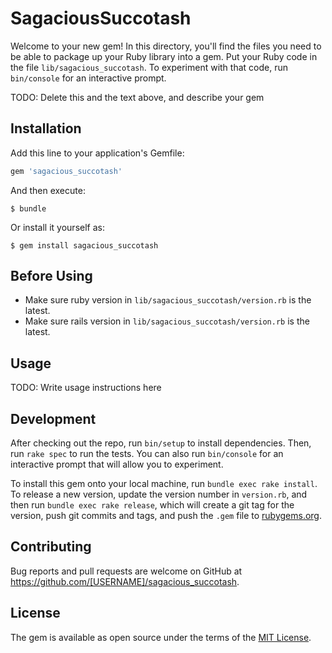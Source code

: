 # SagaciousSuccotash

Welcome to your new gem! In this directory, you'll find the files you need to be able to package up your Ruby library into a gem. Put your Ruby code in the file `lib/sagacious_succotash`. To experiment with that code, run `bin/console` for an interactive prompt.

TODO: Delete this and the text above, and describe your gem

## Installation

Add this line to your application's Gemfile:

```ruby
gem 'sagacious_succotash'
```

And then execute:

    $ bundle

Or install it yourself as:

    $ gem install sagacious_succotash

## Before Using

* Make sure ruby version in `lib/sagacious_succotash/version.rb` is the latest.
* Make sure rails version in `lib/sagacious_succotash/version.rb` is the latest.

## Usage

TODO: Write usage instructions here

## Development

After checking out the repo, run `bin/setup` to install dependencies. Then, run `rake spec` to run the tests. You can also run `bin/console` for an interactive prompt that will allow you to experiment.

To install this gem onto your local machine, run `bundle exec rake install`. To release a new version, update the version number in `version.rb`, and then run `bundle exec rake release`, which will create a git tag for the version, push git commits and tags, and push the `.gem` file to [rubygems.org](https://rubygems.org).

## Contributing

Bug reports and pull requests are welcome on GitHub at https://github.com/[USERNAME]/sagacious_succotash.


## License

The gem is available as open source under the terms of the [MIT License](http://opensource.org/licenses/MIT).

